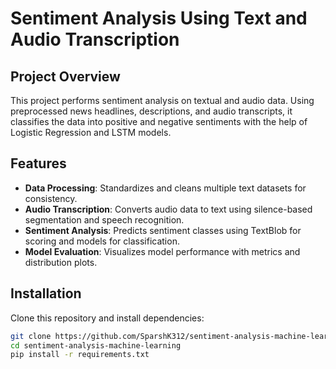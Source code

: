 # Sentiment Analysis Using Text and Audio Transcription

## Project Overview
This project performs sentiment analysis on textual and audio data. Using preprocessed news headlines, descriptions, and audio transcripts, it classifies the data into positive and negative sentiments with the help of Logistic Regression and LSTM models.

## Features
- **Data Processing**: Standardizes and cleans multiple text datasets for consistency.
- **Audio Transcription**: Converts audio data to text using silence-based segmentation and speech recognition.
- **Sentiment Analysis**: Predicts sentiment classes using TextBlob for scoring and models for classification.
- **Model Evaluation**: Visualizes model performance with metrics and distribution plots.

## Installation
Clone this repository and install dependencies:
```bash
git clone https://github.com/SparshK312/sentiment-analysis-machine-learning.git
cd sentiment-analysis-machine-learning
pip install -r requirements.txt
